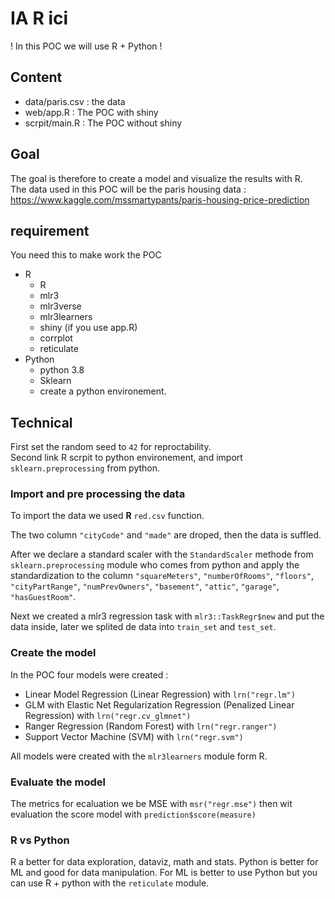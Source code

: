 # IA R ici

! In this POC we will use R + Python !

## Content

* data/paris.csv : the data
* web/app.R : The POC with shiny
* scrpit/main.R : The POC without shiny

## Goal

The goal is therefore to create a model and visualize the results with R.<br>
The data used in this POC will be the paris housing data : https://www.kaggle.com/mssmartypants/paris-housing-price-prediction

## requirement
You need this to make work the POC

* R
    * R
    * mlr3
    * mlr3verse
    * mlr3learners 
    * shiny (if you use app.R)
    * corrplot
    * reticulate
* Python
    * python 3.8
    * Sklearn
    * create a python environement.


## Technical
First set the random seed to `42` for reproctability.<br>
Second link R scrpit to python environement, and import `sklearn.preprocessing` from python.
### Import and pre processing the data
To import the data we used __R__ `red.csv` function.


The two column `"cityCode"` and `"made"` are droped, then the data is suffled.


After we declare a standard scaler with the `StandardScaler` methode from `sklearn.preprocessing` module who comes from python and apply the standardization to the column `"squareMeters"`,  `"numberOfRooms"`, `"floors"`, `"cityPartRange"`, `"numPrevOwners"`, `"basement"`, `"attic"`, `"garage"`, `"hasGuestRoom"`.


Next we created a mlr3 regression task with `mlr3::TaskRegr$new` and put the data inside, later we splited de data into `train_set` and `test_set`.


### Create the model
In the POC four models were created :
* Linear Model Regression (Linear Regression) with `lrn("regr.lm")`
* GLM with Elastic Net Regularization Regression (Penalized Linear Regression) with `lrn("regr.cv_glmnet")`
* Ranger Regression (Random Forest) with `lrn("regr.ranger")`
* Support Vector Machine (SVM) with `lrn("regr.svm")`

All models were created with the `mlr3learners` module form R.


### Evaluate the model

The metrics for ecaluation we be MSE with `msr("regr.mse")` then wit evaluation the score model with `prediction$score(measure)`

### R vs Python
R a better for data exploration, dataviz, math and stats. Python is better for ML and good for data manipulation.
For ML is better to use Python but you can use R + python with the `reticulate` module. 

